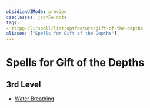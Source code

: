 ```yaml
---
obsidianUIMode: preview
cssclasses: json5e-note
tags:
- ttrpg-cli/spell/list/optfeature/gift-of-the-depths
aliases: ["Spells for Gift of the Depths"]
---
```

# Spells for Gift of the Depths

## 3rd Level

- [Water Breathing](3-Mechanics/CLI/spells/water-breathing-xphb.md "XPHB")
